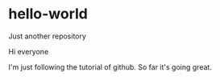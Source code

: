 # hello-world
Just another repository

Hi everyone

I'm just following the tutorial of github. So far it's going great.
